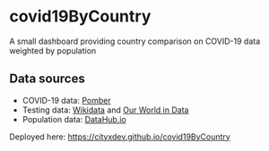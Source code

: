 # covid19ByCountry
A small dashboard providing country comparison on COVID-19 data weighted by population


## Data sources
- COVID-19 data: [Pomber](https://github.com/pomber/covid19)
- Testing data: [Wikidata](https://www.wikidata.org/wiki/Q86901049) and [Our World in Data](https://github.com/owid/covid-19-data)
- Population data: [DataHub.io](https://datahub.io/core/population)



Deployed here: https://cityxdev.github.io/covid19ByCountry
